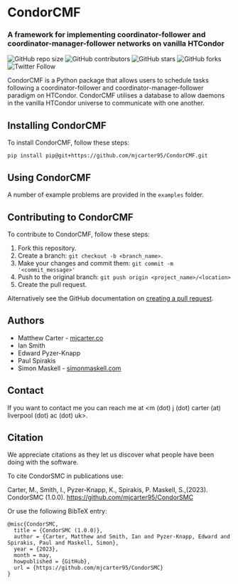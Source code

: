 # CondorCMF
### A framework for implementing  coordinator-follower and coordinator-manager-follower networks on vanilla HTCondor

<!-- tempate https://github.com/scottydocs/README-template.md/blob/master/README.md -->
![GitHub repo size](https://img.shields.io/github/repo-size/mjcarter95/CondorCMF)
![GitHub contributors](https://img.shields.io/github/contributors/mjcarter95/CondorCMF)
![GitHub stars](https://img.shields.io/github/stars/mjcarter95/CondorCMF?style=social)
![GitHub forks](https://img.shields.io/github/forks/mjcarter95/CondorCMF?style=social)
![Twitter Follow](https://img.shields.io/twitter/follow/mjcarter955?style=social)

CondorCMF is a Python package that allows users to schedule tasks following a coordinator-follower and coordinator-manager-follower paradigm on HTCondor. CondorCMF utilises a database to allow daemons in the vanilla HTCondor universe to communicate with one another.

## Installing CondorCMF
To install CondorCMF, follow these steps:

```
pip install pip@git+https://github.com/mjcarter95/CondorCMF.git
```

## Using CondorCMF
A number of example problems are provided in the `examples` folder.

## Contributing to CondorCMF
To contribute to CondorCMF, follow these steps:

1. Fork this repository.
2. Create a branch: `git checkout -b <branch_name>`.
3. Make your changes and commit them: `git commit -m '<commit_message>'`
4. Push to the original branch: `git push origin <project_name>/<location>`
5. Create the pull request.

Alternatively see the GitHub documentation on [creating a pull request](https://help.github.com/en/github/collaborating-with-issues-and-pull-requests/creating-a-pull-request).

## Authors
* Matthew Carter - [mjcarter.co](https://mjcarter.co)
* Ian Smith
* Edward Pyzer-Knapp
* Paul Spirakis
* Simon Maskell - [simonmaskell.com](https://simonmaskell.com)

## Contact
If you want to contact me you can reach me at <m (dot) j (dot) carter (at) liverpool (dot) ac (dot) uk>.

## Citation
We appreciate citations as they let us discover what people have been doing with the software. 

To cite CondorSMC in publications use:

Carter, M., Smith, I., Pyzer-Knapp, K., Spirakis, P. Maskell, S.,(2023). CondorSMC (1.0.0). https://github.com/mjcarter95/CondorSMC

Or use the following BibTeX entry:

```
@misc{CondorSMC,
  title = {CondorSMC (1.0.0)},
  author = {Carter, Matthew and Smith, Ian and Pyzer-Knapp, Edward and Spirakis, Paul and Maskell, Simon},
  year = {2023},
  month = may,
  howpublished = {GitHub},
  url = {https://github.com/mjcarter95/CondorSMC}
}
```
